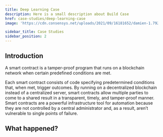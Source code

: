 ```yaml
---
title: Deep Learning Case
description: Here is a small description about Build Case
href: case-studies/deep-learning-case
image: 'https://cdn.consensys.net/uploads/2021/09/16181652/damien-1.7923f061-958x460.png'

sidebar_title: Case Studies
sidebar_position: 2
---
```


## Introduction

A smart contract is a tamper-proof program that runs on a blockchain network when certain predefined conditions are met.

Each smart contract consists of code specifying predetermined conditions that, when met, trigger outcomes. By running on
a decentralized blockchain instead of a centralized server, smart contracts allow multiple parties to come to a shared
result in a transparent, timely, and tamper-proof manner. ‍ Smart contracts are a powerful infrastructure tool for
automation because they are not controlled by a central administrator and, as a result, aren’t vulnerable to single
points of failure.

## What happened?
